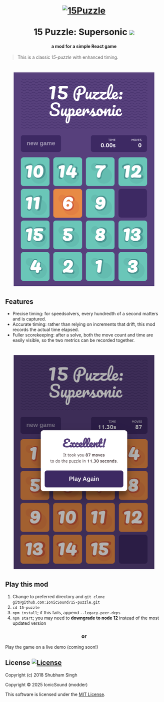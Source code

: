 
<h1 align="center">
<a href="https://github.com/imshubhamsingh/15-puzzle">
<img src="https://raw.githubusercontent.com/imshubhamsingh/15-puzzle/master/screenshots/game-logo.png" alt="15Puzzle" width="200"/></a><br/><br/>
15 Puzzle: Supersonic 
<img src="https://img.shields.io/badge/style-%F0%9F%92%85%20styled--components-orange.svg?colorB=daa357&colorA=db748e" />
</h1>
<h4 align="center">a mod for a simple React game</h4>
<p align="center">
</p>

> This is a classic _15_-_puzzle_ with enhanced timing.

<h1 align="center">
<img src="./screenshots/15-puzzle-supersonic.png" alt="Supersonic Mod" width="450px"/>
</h1>



## Features

- Precise timing: for speedsolvers, every hundredth of a second matters and is captured.
- Accurate timing: rather than relying on increments that drift, this mod records the actual time elapsed.
- Fuller scorekeeping: after a solve, both the move count and time are easily visible, so the two metrics can be recorded together.

<h1 align="center">
<img src="./screenshots/example-run.png" alt="Supersonic Mod Completed Run" width="450px"/>
</h1>



## Play this mod

1. Change to preferred directory and ```git clone git@github.com:IonicSound/15-puzzle.git```
2. ```cd 15-puzzle```
3. ```npm install```; if this fails, append ```--legacy-peer-deps```
3. ```npm start```; you may need to **downgrade to node 12** instead of the most updated version

<h3 align="center">or</h3>

Play the game on a live demo (coming soon!)



## License [![License](https://img.shields.io/github/license/hyperium/hyper.svg)](https://github.com/imshubhamsingh/15-puzzle/blob/master/LICENSE)

Copyright (c) 2018 Shubham Singh

Copyright © 2025 IonicSound (modder)

This software is licensed under the [MIT License](https://github.com/imshubhamsingh/15-puzzle/blob/master/LICENSE).
